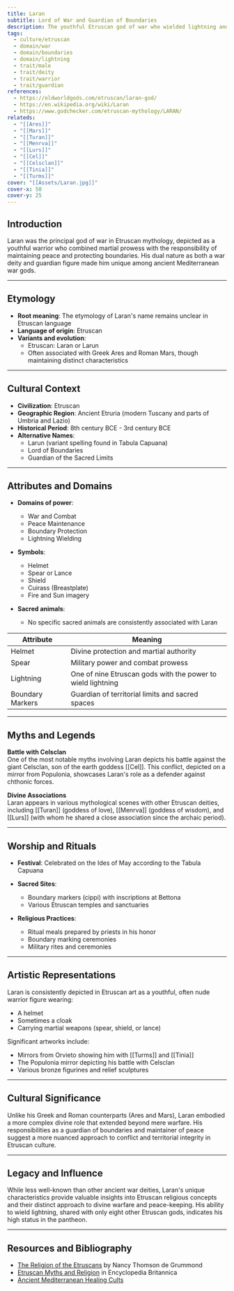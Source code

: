 ```yaml
---
title: Laran
subtitle: Lord of War and Guardian of Boundaries
description: The youthful Etruscan god of war who wielded lightning and protected the sacred boundaries
tags:
  - culture/etruscan
  - domain/war
  - domain/boundaries
  - domain/lightning
  - trait/male
  - trait/deity
  - trait/warrior
  - trait/guardian
references:
  - https://oldworldgods.com/etruscan/laran-god/
  - https://en.wikipedia.org/wiki/Laran
  - https://www.godchecker.com/etruscan-mythology/LARAN/
relateds:
  - "[[Ares]]"
  - "[[Mars]]"
  - "[[Turan]]"
  - "[[Menrva]]"
  - "[[Lurs]]"
  - "[[Cel]]"
  - "[[Celsclan]]"
  - "[[Tinia]]"
  - "[[Turms]]"
cover: "[[Assets/Laran.jpg]]"
cover-x: 50
cover-y: 25
---
```

##  Introduction
Laran was the principal god of war in Etruscan mythology, depicted as a youthful warrior who combined martial prowess with the responsibility of maintaining peace and protecting boundaries. His dual nature as both a war deity and guardian figure made him unique among ancient Mediterranean war gods.

---

## Etymology

- **Root meaning**: The etymology of Laran's name remains unclear in Etruscan language
- **Language of origin**: Etruscan
- **Variants and evolution**: 
  - Etruscan: Laran or Larun
  - Often associated with Greek Ares and Roman Mars, though maintaining distinct characteristics

---

##  Cultural Context

- **Civilization**: Etruscan
- **Geographic Region**: Ancient Etruria (modern Tuscany and parts of Umbria and Lazio)
- **Historical Period**: 8th century BCE - 3rd century BCE
- **Alternative Names**:
  - Larun (variant spelling found in Tabula Capuana)
  - Lord of Boundaries
  - Guardian of the Sacred Limits

---

## Attributes and Domains

- **Domains of power**: 
  - War and Combat
  - Peace Maintenance
  - Boundary Protection
  - Lightning Wielding

- **Symbols**: 
  - Helmet
  - Spear or Lance
  - Shield
  - Cuirass (Breastplate)
  - Fire and Sun imagery

- **Sacred animals**: 
  - No specific sacred animals are consistently associated with Laran

| Attribute | Meaning |
|-----------|----------|
| Helmet | Divine protection and martial authority |
| Spear | Military power and combat prowess |
| Lightning | One of nine Etruscan gods with the power to wield lightning |
| Boundary Markers | Guardian of territorial limits and sacred spaces |

---

## Myths and Legends

**Battle with Celsclan**  
One of the most notable myths involving Laran depicts his battle against the giant Celsclan, son of the earth goddess [[Cel]]. This conflict, depicted on a mirror from Populonia, showcases Laran's role as a defender against chthonic forces.

**Divine Associations**  
Laran appears in various mythological scenes with other Etruscan deities, including [[Turan]] (goddess of love), [[Menrva]] (goddess of wisdom), and [[Lurs]] (with whom he shared a close association since the archaic period).

---

## Worship and Rituals

- **Festival**: Celebrated on the Ides of May according to the Tabula Capuana
- **Sacred Sites**: 
  - Boundary markers (cippi) with inscriptions at Bettona
  - Various Etruscan temples and sanctuaries

- **Religious Practices**: 
  - Ritual meals prepared by priests in his honor
  - Boundary marking ceremonies
  - Military rites and ceremonies

---

## Artistic Representations

Laran is consistently depicted in Etruscan art as a youthful, often nude warrior figure wearing:
- A helmet
- Sometimes a cloak
- Carrying martial weapons (spear, shield, or lance)

Significant artworks include:
- Mirrors from Orvieto showing him with [[Turms]] and [[Tinia]]
- The Populonia mirror depicting his battle with Celsclan
- Various bronze figurines and relief sculptures

---

## Cultural Significance

Unlike his Greek and Roman counterparts (Ares and Mars), Laran embodied a more complex divine role that extended beyond mere warfare. His responsibilities as a guardian of boundaries and maintainer of peace suggest a more nuanced approach to conflict and territorial integrity in Etruscan culture.

---

## Legacy and Influence

While less well-known than other ancient war deities, Laran's unique characteristics provide valuable insights into Etruscan religious concepts and their distinct approach to divine warfare and peace-keeping. His ability to wield lightning, shared with only eight other Etruscan gods, indicates his high status in the pantheon.

---

## Resources and Bibliography

- [The Religion of the Etruscans](https://www.worldhistory.org/Eshmun/) by Nancy Thomson de Grummond
- [Etruscan Myths and Religion](https://www.britannica.com/topic/Eshmun) in Encyclopedia Britannica
- [Ancient Mediterranean Healing Cults](https://www.jstor.org/stable/)